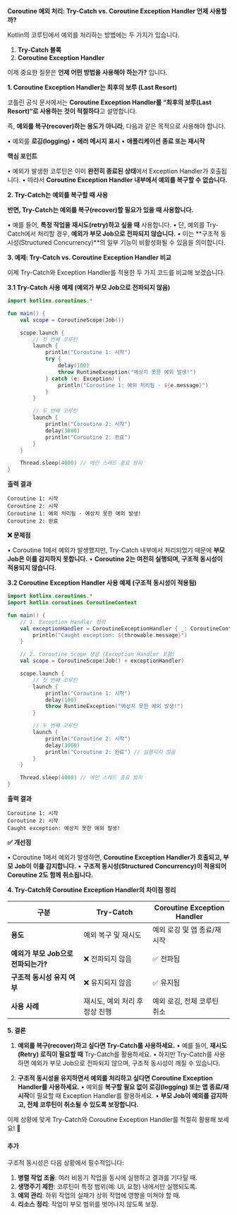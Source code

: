 **Coroutine 예외 처리: Try-Catch vs. Coroutine Exception Handler 언제 사용할까?**

Kotlin의 코루틴에서 예외를 처리하는 방법에는 두 가지가 있습니다.

1. **Try-Catch 블록**
2. **Coroutine Exception Handler**

  

이제 중요한 질문은 **언제 어떤 방법을 사용해야 하는가?** 입니다.

**1. Coroutine Exception Handler는 최후의 보루 (Last Resort)**

코틀린 공식 문서에서는 **Coroutine Exception Handler를 “최후의 보루(Last Resort)“로 사용하는 것이 적절하다**고 설명합니다.

즉, **예외를 복구(recover)하는 용도가 아니라**, 다음과 같은 목적으로 사용해야 합니다.

• 예외를 **로깅(logging)**
• **에러 메시지 표시**
• **애플리케이션 종료 또는 재시작**

**핵심 포인트**

• 예외가 발생한 코루틴은 이미 **완전히 종료된 상태**에서 Exception Handler가 호출됩니다.
• 따라서 **Coroutine Exception Handler 내부에서 예외를 복구할 수 없습니다.**

**2. Try-Catch는 예외를 복구할 때 사용**

**반면, Try-Catch는 예외를 복구(recover)할 필요가 있을 때 사용합니다.**

• 예를 들어, **특정 작업을 재시도(retry)하고 싶을 때** 사용합니다.
• 단, 예외를 Try-Catch에서 처리할 경우, **예외가 부모 Job으로 전파되지 않습니다.**
• 이는 **구조적 동시성(Structured Concurrency)**의 일부 기능이 비활성화될 수 있음을 의미합니다.

**3. 예제: Try-Catch vs. Coroutine Exception Handler 비교**

이제 Try-Catch와 Exception Handler를 적용한 두 가지 코드를 비교해 보겠습니다.

**3.1 Try-Catch 사용 예제 (예외가 부모 Job으로 전파되지 않음)**

```kotlin
import kotlinx.coroutines.*

fun main() {
    val scope = CoroutineScope(Job())

    scope.launch {
        // 첫 번째 코루틴
        launch {
            println("Coroutine 1: 시작")
            try {
                delay(100)
                throw RuntimeException("예상치 못한 예외 발생!")
            } catch (e: Exception) {
                println("Coroutine 1: 예외 처리됨 - ${e.message}")
            }
        }

        // 두 번째 코루틴
        launch {
            println("Coroutine 2: 시작")
            delay(3000)
            println("Coroutine 2: 완료")
        }
    }

    Thread.sleep(4000) // 메인 스레드 종료 방지
}
```

**출력 결과**

```
Coroutine 1: 시작
Coroutine 2: 시작
Coroutine 1: 예외 처리됨 - 예상치 못한 예외 발생!
Coroutine 2: 완료
```

**❌ 문제점**

• Coroutine 1에서 예외가 발생했지만, Try-Catch 내부에서 처리되었기 때문에 **부모 Job은 이를 감지하지 못합니다.**
• **Coroutine 2는 여전히 실행되며, 구조적 동시성이 적용되지 않습니다.**

**3.2 Coroutine Exception Handler 사용 예제 (구조적 동시성이 적용됨)**

```kotlin
import kotlinx.coroutines.*
import kotlin.coroutines.CoroutineContext

fun main() {
    // 1. Exception Handler 정의
    val exceptionHandler = CoroutineExceptionHandler { _: CoroutineContext, throwable: Throwable ->
        println("Caught exception: ${throwable.message}")
    }

    // 2. Coroutine Scope 생성 (Exception Handler 포함)
    val scope = CoroutineScope(Job() + exceptionHandler)

    scope.launch {
        // 첫 번째 코루틴
        launch {
            println("Coroutine 1: 시작")
            delay(100)
            throw RuntimeException("예상치 못한 예외 발생!")
        }

        // 두 번째 코루틴
        launch {
            println("Coroutine 2: 시작")
            delay(3000)
            println("Coroutine 2: 완료") // 실행되지 않음
        }
    }

    Thread.sleep(4000) // 메인 스레드 종료 방지
}
```

**출력 결과**

```
Coroutine 1: 시작
Coroutine 2: 시작
Caught exception: 예상치 못한 예외 발생!
```

**✅ 개선점**

• Coroutine 1에서 예외가 발생하면, **Coroutine Exception Handler가 호출되고, 부모 Job이 이를 감지합니다.**
• **구조적 동시성(Structured Concurrency)이 적용되어 Coroutine 2도 함께 취소됩니다.**

**4. Try-Catch와 Coroutine Exception Handler의 차이점 정리**

|**구분**|**Try-Catch**|**Coroutine Exception Handler**|
|---|---|---|
|**용도**|예외 복구 및 재시도|예외 로깅 및 앱 종료/재시작|
|**예외가 부모 Job으로 전파되는가?**|❌ 전파되지 않음|✅ 전파됨|
|**구조적 동시성 유지 여부**|❌ 유지되지 않음|✅ 유지됨|
|**사용 사례**|재시도, 예외 처리 후 정상 진행|예외 로깅, 전체 코루틴 취소|

**5. 결론**

1. **예외를 복구(recover)하고 싶다면 Try-Catch를 사용하세요.**
	• 예를 들어, **재시도(Retry) 로직이 필요할 때** Try-Catch를 활용하세요.
	• 하지만 Try-Catch를 사용하면 예외가 부모 Job으로 전파되지 않으며, 구조적 동시성이 깨질 수 있습니다.

2. **구조적 동시성을 유지하면서 예외를 처리하고 싶다면 Coroutine Exception Handler를 사용하세요.**
	• 예외를 **복구할 필요 없이 로깅(logging) 또는 앱 종료/재시작**이 필요할 때 Exception Handler를 활용하세요.
	• **부모 Job이 예외를 감지하고, 전체 코루틴이 취소될 수 있도록 보장합니다.**

이제 상황에 맞게 Try-Catch와 Coroutine Exception Handler를 적절히 활용해 보세요! 🚀


#### 추가

구조적 동시성은 다음 상황에서 필수적입니다:

1. **병렬 작업 조율**: 여러 비동기 작업을 동시에 실행하고 결과를 기다릴 때.
2. **생명주기 제한**: 코루틴이 특정 범위(예: UI, 요청) 내에서만 실행되도록.
3. **예외 관리**: 하위 작업의 실패가 상위 작업에 영향을 미쳐야 할 때.
4. **리소스 정리**: 작업이 부모 범위를 벗어나지 않도록 보장.